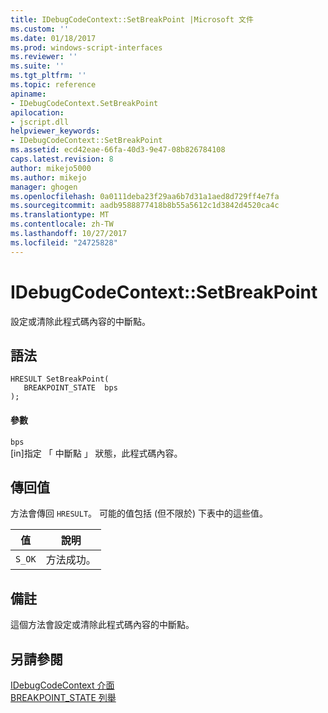```yaml
---
title: IDebugCodeContext::SetBreakPoint |Microsoft 文件
ms.custom: ''
ms.date: 01/18/2017
ms.prod: windows-script-interfaces
ms.reviewer: ''
ms.suite: ''
ms.tgt_pltfrm: ''
ms.topic: reference
apiname:
- IDebugCodeContext.SetBreakPoint
apilocation:
- jscript.dll
helpviewer_keywords:
- IDebugCodeContext::SetBreakPoint
ms.assetid: ecd42eae-66fa-40d3-9e47-08b826784108
caps.latest.revision: 8
author: mikejo5000
ms.author: mikejo
manager: ghogen
ms.openlocfilehash: 0a0111deba23f29aa6b7d31a1aed8d729ff4e7fa
ms.sourcegitcommit: aadb9588877418b8b55a5612c1d3842d4520ca4c
ms.translationtype: MT
ms.contentlocale: zh-TW
ms.lasthandoff: 10/27/2017
ms.locfileid: "24725828"
---
```

# <a name="idebugcodecontextsetbreakpoint"></a>IDebugCodeContext::SetBreakPoint
設定或清除此程式碼內容的中斷點。  
  
## <a name="syntax"></a>語法  
  
```  
HRESULT SetBreakPoint(  
   BREAKPOINT_STATE  bps  
);  
```  
  
#### <a name="parameters"></a>參數  
 `bps`  
 [in]指定 「 中斷點 」 狀態，此程式碼內容。  
  
## <a name="return-value"></a>傳回值  
 方法會傳回 `HRESULT`。 可能的值包括 (但不限於) 下表中的這些值。  
  
|值|說明|  
|-----------|-----------------|  
|`S_OK`|方法成功。|  
  
## <a name="remarks"></a>備註  
 這個方法會設定或清除此程式碼內容的中斷點。  
  
## <a name="see-also"></a>另請參閱  
 [IDebugCodeContext 介面](../../winscript/reference/idebugcodecontext-interface.md)   
 [BREAKPOINT_STATE 列舉](../../winscript/reference/breakpoint-state-enumeration.md)